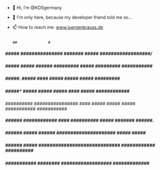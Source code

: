 - 👋 Hi, I’m @KDSgermany
- 💞️ I'm only here, because my developer friend told me so...
- 📫 How to reach me: www.juergenkrauss.de


                                                                           ##              #        
#####       ##### ###############      #######    #####         ##################/  #############  
#####     #####   #####      ######   #########   #####         #########     ###########     ##### 
#####   #####.    #####        ####  ##### #####  #####         #########          #####            
##### #####*      #####       ##### #####   ####  #####         ############        #######         
##########        ################ *####    ##### #####         #####  ###########    ###########*  
##### ######      ############     ####      ##########         #####        #######         ######.
#####   ######    #####   ######  #####################         #####           #####          #####
#####     ######  #####     #############################     ############     ##########     ######
#####       ###########      ########           ##################    #############  #############  
